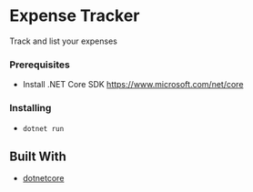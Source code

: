 # Expense Tracker

Track and list your expenses

### Prerequisites

* Install .NET Core SDK https://www.microsoft.com/net/core

### Installing

* `dotnet run`

## Built With

* [dotnetcore](https://www.microsoft.com/net/core)
